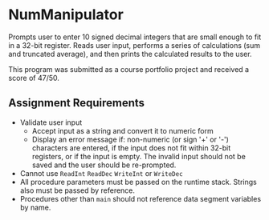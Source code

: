 # NumManipulator

Prompts user to enter 10 signed decimal integers that are small enough to fit in a 32-bit register. Reads user input, performs a series of calculations (sum and truncated average), and then prints the calculated results to the user. 

This program was submitted as a course portfolio project and received a score of 47/50.

## Assignment Requirements

* Validate user input
  * Accept input as a string and convert it to numeric form
  * Display an error message if: non-numeric (or sign '+' or '-') characters are entered, if the input does not fit within 32-bit registers, or if the input is empty. The invalid input should not be saved and the user should be re-prompted.
* Cannot use `ReadInt` `ReadDec` `WriteInt` or `WriteDec`
* All procedure parameters must be passed on the runtime stack. Strings also must be passed by reference.
* Procedures other than `main` should not reference data segment variables by name.
